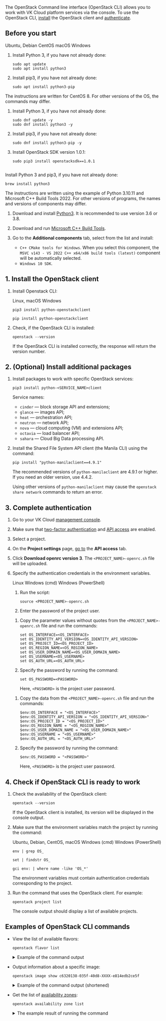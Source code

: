 The OpenStack Command line interface (OpenStack CLI) allows you to work with VK Cloud platform services via the console. To use the OpenStack CLI, [install](#1-install-the-openstack-client) the OpenStack client and [authenticate](#3_complete_authentication).

## Before you start

<tabs>
<tablist>
<tab>Ubuntu, Debian</tab>
<tab>CentOS</tab>
<tab>macOS</tab>
<tab>Windows</tab>
</tablist>
<tabpanel>

1. Install Python 3, if you have not already done:

   ```console
   sudo apt update
   sudo apt install python3
   ```

1. Install pip3, if you have not already done:

   ```console
   sudo apt install python3-pip
   ```

</tabpanel>
<tabpanel>

<info>

The instructions are written for CentOS 8. For other versions of the OS, the commands may differ.

</info>

1. Install Python 3, if you have not already done:

   ```console
   sudo dnf update -y
   sudo dnf install python3 -y
   ```

1. Install pip3, if you have not already done:

   ```console
   sudo dnf install python3-pip -y
   ```

1. Install OpenStack SDK version 1.0.1:

   ```console
   sudo pip3 install openstacksdk==1.0.1


</tabpanel>
<tabpanel>

Install Python 3 and pip3, if you have not already done:

```console
brew install python3
```

</tabpanel>
<tabpanel>

<info>

The instructions are written using the example of Python 3.10.11 and Microsoft C++ Build Tools 2022. For other versions of programs, the names and versions of components may differ.

</info>

1. Download and install [Python3](https://www.python.org/downloads/windows/). It is recommended to use version 3.6 or 3.8.
2. Download and run [Microsoft C++ Build Tools](https://visualstudio.microsoft.com/ru/visual-cpp-build-tools/).
3. Go to the **Additional components** tab, select from the list and install:

   - `C++ CMake tools for Windows`. When you select this component, the `MSVC v143 - VS 2022 C++ x64/x86 build tools (latest)` component will be automatically selected.
   - `Windows 10 SDK`.

</tabpanel>
</tabs>

## 1. Install the OpenStack client

1. Install Openstack CLI:

   <tabs>
   <tablist>
   <tab>Linux, maсOS</tab>
   <tab>Windows</tab>
   </tablist>
   <tabpanel>


   ```console
   pip3 install python-openstackclient
   ```

   </tabpanel>
   <tabpanel>

   ```console
   pip install python-openstackclient
   ```

   </tabpanel>
   </tabs>

1. Check, if the OpenStack CLI is installed:

   ```console
   openstack --version
   ```

   If the OpenStack CLI is installed correctly, the response will return the version number.

## 2. (Optional) Install additional packages

1. Install packages to work with specific OpenStack services:

   ```console
   pip3 install python-<SERVICE_NAME>client
   ```

   Service names:

   - `cinder` — block storage API and extensions;
   - `glance` — images API;
   - `heat` — orchestration API;
   - `neutron` — network API;
   - `nova` — cloud computing (VM) and extensions API;
   - `octavia` — load balancer API;
   - `sahara` — Cloud Big Data processing API.

2. Install the Shared File System API client (the Manila CLI) using the command:

   ```console
   pip install "python-manilaclient==4.9.1"
   ```

   <info>

   The recommended versions of `python-manilaclient` are 4.9.1 or higher. If you need an older version, use 4.4.2.

   Using other versions of `python-manilaclient` may cause the `openstack share network` commands to return an error.

   </info>

## 3. Complete authentication

1. Go to your VK Cloud [management console](https://msk.cloud.vk.com/app/en).
1. Make sure that [two-factor authentication](/en/tools-for-using-services/vk-cloud-account/instructions/account-manage/manage-2fa) and [API access](/en/tools-for-using-services/api/rest-api/enable-api) are enabled.
3. Select a project.
4. On the **Project settings** page, [go to](https://msk.cloud.vk.com/app/project/keys/) the **API access** tab.
5. Click **Download openrc version 3**. The `<PROJECT_NAME>-openrc.sh` file will be uploaded.
6. Specify the authentication credentials in the environment variables.

   <tabs>
   <tablist>
   <tab>Linux</tab>
   <tab>Windows (cmd)</tab>
   <tab>Windows (PowerShell)</tab>
   </tablist>
   <tabpanel>

   1. Run the script:

      ```console
      source <PROJECT_NAME>-openrc.sh
      ```

   2. Enter the password of the project user.

   </tabpanel>
   <tabpanel>

   1. Copy the parameter values without quotes from the `<PROJECT_NAME>-openrc.sh` file and run the commands:

      ```console
      set OS_INTERFACE=<OS_INTERFACE>
      set OS_IDENTITY_API_VERSION=<OS_IDENTITY_API_VERSION>
      set OS_PROJECT_ID=<OS_PROJECT_ID>
      set OS_REGION_NAME=<OS_REGION_NAME>
      set OS_USER_DOMAIN_NAME=<OS_USER_DOMAIN_NAME>
      set OS_USERNAME=<OS_USERNAME>
      set OS_AUTH_URL=<OS_AUTH_URL>
      ```

   2. Specify the password by running the command:

      ```console
      set OS_PASSWORD=<PASSWORD>
      ```

      Here, `<PASSWORD>` is the project user password.

   </tabpanel>
   <tabpanel>

   1. Copy the data from the `<PROJECT_NAME>-openrc.sh` file and run the commands:

      ```console
      $env:OS_INTERFACE = "<OS_INTERFACE>"
      $env:OS_IDENTITY_API_VERSION = "<OS_IDENTITY_API_VERSION>"
      $env:OS_PROJECT_ID = "<OS_PROJECT_ID>"
      $env:OS_REGION_NAME = "<OS_REGION_NAME>"
      $env:OS_USER_DOMAIN_NAME = "<OS_USER_DOMAIN_NAME>"
      $env:OS_USERNAME = "<OS_USERNAME>"
      $env:OS_AUTH_URL = "<OS_AUTH_URL>"
      ```

   2. Specify the password by running the command:

      ```console
      $env:OS_PASSWORD = "<PASSWORD>"
      ```

      Here, `<PASSWORD>` is the project user password.

   </tabpanel>
   </tabs>

## 4. Check if OpenStack CLI is ready to work

1. Check the availability of the OpenStack client:

   ```console
   openstack --version
   ```

   If the OpenStack client is installed, its version will be displayed in the console output.

2. Make sure that the environment variables match the project by running the command:

   <tabs>
   <tablist>
   <tab>Ubuntu, Debian, CentOS, macOS</tab>
   <tab>Windows (cmd)</tab>
   <tab>Windows (PowerShell)</tab>
   </tablist>
   <tabpanel>

   ```console
   env | grep OS_
   ```

   </tabpanel>
   <tabpanel>

   ```console
   set | findstr OS_
   ```
   </tabpanel>
   <tabpanel>

   ```console
   gci env: | where name -like 'OS_*'
   ```

   </tabpanel>
   </tabs>

   The environment variables must contain authentication credentials corresponding to the project.

3. Run the command that uses the OpenStack client. For example:

   ```console
   openstack project list
   ```

   The console output should display a list of available projects.

## Examples of OpenStack CLI commands

- View the list of available flavors:

   ```console
   openstack flavor list
   ```

   <details>
   <summary>Example of the command output</summary>

   ```console
   +--------------------------------------+-------------------+-------+------+-----------+-------+-----------+
   | ID                                   | Name              |   RAM | Disk | Ephemeral | VCPUs | Is Public |
   +--------------------------------------+-------------------+-------+------+-----------+-------+-----------+
   | 00bbf595-aa67-XXXX-b566-92cbe8d00941 | STD2-16-32        | 32768 |    0 |         0 |    16 | True      |
   | 03c66e24-b386-XXXX-91f8-36e898d7fa72 | STD3-1-2          |  2048 |    0 |         0 |     1 | True      |
   | 04db9642-04fe-XXXX-89cb-c5a778be9ef3 | STD2-6-24         | 24576 |    0 |         0 |     6 | True      |
   | 0c5d5d41-1317-XXXX-ab58-9c9e04da50d6 | STD2-4-12         | 12288 |    0 |         0 |     4 | True      |
   | 17f80791-c0dd-XXXX-adaa-8c4a83fa0c51 | STD2-8-16         | 16384 |    0 |         0 |     8 | True      |
   | 19ad4a49-5b3d-XXXX-a61d-b4b8b44c9842 | STD3-16-64        | 65536 |    0 |         0 |    16 | True      |
   | 19dc16ec-6d6c-XXXX-af1a-ff5cbb056bed | STD3-6-12         | 12288 |    0 |         0 |     6 | True      |
   ```

   </details>

- Output information about a specific image:

   ```console
   openstack image show c6320138-035f-40d8-XXXX-e814edb2ce5f
   ```

   <details>
   <summary>Example of the command output (shortened)</summary>

    ```console
    +------------------+------------------------------------------------------+
    | Field            | Value                                                |
    +------------------+------------------------------------------------------+
    | checksum         | 896ea37e28d82a548cedf1e0aa92XXXX                     |
    | container_format | bare                                                 |
    | created_at       | 2023-03-29T14:06:44Z                                 |
    | disk_format      | raw                                                  |
    | file             | /v2/images/c6320138-035f-40d8-XXXX-e814edb2ce5f/file |
    | id               | c6320138-035f-40d8-XXXX-e814edb2ce5f                 |
    | min_disk         | 0                                                    |
    | min_ram          | 0                                                    |
    | name             | Alt-Linux-P9-Starter-Kit                             |
    | owner            | b5b7ffd4ef0547e5b222f44555dfXXXX                     |
    | properties       | base_image_ref='1a8aa332-d8ef-4c40-XXXX-cade8b59aea3'|
    | protected        | False                                                |
    | schema           | /v2/schemas/image                                    |
    | size             | 1653604352                                           |
    | status           | active                                               |
    | tags             |                                                      |
    | updated_at       | 2023-03-29T14:08:15Z                                 |
    | visibility       | private                                              |
    +------------------+------------------------------------------------------+
    ```

   </details>

- Get the list of [availability zones](/en/intro/start/concepts/architecture#az):

   ```console
   openstack availability zone list
   ```

   <details>
   <summary>The example result of running the command</summary>

    ```console
    +-----------+-------------+
    | Zone Name | Zone Status |
    +-----------+-------------+
    | MS1       | available   |
    | GZ1       | available   |
    | ME1       | available   |
    +-----------+-------------+
    ```

   </details>
